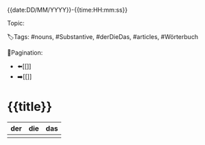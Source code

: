 {{date:DD/MM/YYYY}}-{{time:HH:mm:ss}}

Topic:

🏷️Tags: #nouns, #Substantive, #derDieDas, #articles, #Wörterbuch

🧭Pagination:
- ⬅️[[]]
- ➡️[[]]

# {{title}}

| der                     | die            | das                   |
|-------------------------|----------------|-----------------------|
|                         |                |                       |